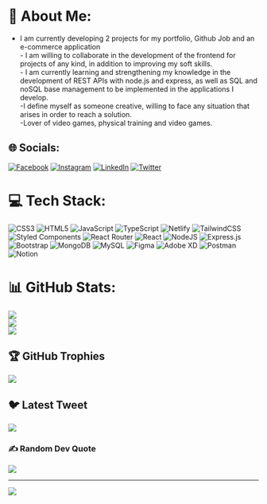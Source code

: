 # 💫 About Me:
- I am currently developing 2 projects for my portfolio, Github Job and an e-commerce application<br>- I am willing to collaborate in the development of the frontend for projects of any kind, in addition to improving my soft skills.<br>- I am currently learning and strengthening my knowledge in the development of REST APIs with node.js and express, as well as SQL and noSQL base management to be implemented in the applications I develop.<br>-I define myself as someone creative, willing to face any situation that arises in order to reach a solution.<br>-Lover of video games, physical training and video games.


## 🌐 Socials:
[![Facebook](https://img.shields.io/badge/Facebook-%231877F2.svg?logo=Facebook&logoColor=white)](https://facebook.com/Psymon33) [![Instagram](https://img.shields.io/badge/Instagram-%23E4405F.svg?logo=Instagram&logoColor=white)](https://instagram.com/SimonBrial96) [![LinkedIn](https://img.shields.io/badge/LinkedIn-%230077B5.svg?logo=linkedin&logoColor=white)](https://linkedin.com/in/simon-brice%C3%B1o-618555189/) [![Twitter](https://img.shields.io/badge/Twitter-%231DA1F2.svg?logo=Twitter&logoColor=white)](https://twitter.com/SimonBrial) 

# 💻 Tech Stack:
![CSS3](https://img.shields.io/badge/css3-%231572B6.svg?style=for-the-badge&logo=css3&logoColor=white) ![HTML5](https://img.shields.io/badge/html5-%23E34F26.svg?style=for-the-badge&logo=html5&logoColor=white) ![JavaScript](https://img.shields.io/badge/javascript-%23323330.svg?style=for-the-badge&logo=javascript&logoColor=%23F7DF1E) ![TypeScript](https://img.shields.io/badge/typescript-%23007ACC.svg?style=for-the-badge&logo=typescript&logoColor=white) ![Netlify](https://img.shields.io/badge/netlify-%23000000.svg?style=for-the-badge&logo=netlify&logoColor=#00C7B7) ![TailwindCSS](https://img.shields.io/badge/tailwindcss-%2338B2AC.svg?style=for-the-badge&logo=tailwind-css&logoColor=white) ![Styled Components](https://img.shields.io/badge/styled--components-DB7093?style=for-the-badge&logo=styled-components&logoColor=white) ![React Router](https://img.shields.io/badge/React_Router-CA4245?style=for-the-badge&logo=react-router&logoColor=white) ![React](https://img.shields.io/badge/react-%2320232a.svg?style=for-the-badge&logo=react&logoColor=%2361DAFB) ![NodeJS](https://img.shields.io/badge/node.js-6DA55F?style=for-the-badge&logo=node.js&logoColor=white) ![Express.js](https://img.shields.io/badge/express.js-%23404d59.svg?style=for-the-badge&logo=express&logoColor=%2361DAFB) ![Bootstrap](https://img.shields.io/badge/bootstrap-%23563D7C.svg?style=for-the-badge&logo=bootstrap&logoColor=white) ![MongoDB](https://img.shields.io/badge/MongoDB-%234ea94b.svg?style=for-the-badge&logo=mongodb&logoColor=white) ![MySQL](https://img.shields.io/badge/mysql-%2300f.svg?style=for-the-badge&logo=mysql&logoColor=white) 	![Figma](https://img.shields.io/badge/figma-%23F24E1E.svg?style=for-the-badge&logo=figma&logoColor=white) ![Adobe XD](https://img.shields.io/badge/Adobe%20XD-470137?style=for-the-badge&logo=Adobe%20XD&logoColor=#FF61F6) ![Postman](https://img.shields.io/badge/Postman-FF6C37?style=for-the-badge&logo=postman&logoColor=white) ![Notion](https://img.shields.io/badge/Notion-%23000000.svg?style=for-the-badge&logo=notion&logoColor=white)
# 📊 GitHub Stats:
![](https://github-readme-stats.vercel.app/api?username=SimonBrial&theme=react&hide_border=true&include_all_commits=true&count_private=true)<br/>
![](https://github-readme-streak-stats.herokuapp.com/?user=SimonBrial&theme=react&hide_border=true)<br/>
![](https://github-readme-stats.vercel.app/api/top-langs/?username=SimonBrial&theme=react&hide_border=true&include_all_commits=true&count_private=true&layout=compact)

## 🏆 GitHub Trophies
![](https://github-profile-trophy.vercel.app/?username=SimonBrial&theme=onestar&no-frame=true&no-bg=true&margin-w=4)

## 🐦 Latest Tweet
[![](https://gtce.itsvg.in/api?username=@SimonBrial)](https://github.com/VishwaGauravIn/github-twitter-card-embed)

### ✍️ Random Dev Quote
![](https://quotes-github-readme.vercel.app/api?type=horizontal&theme=tokyonight)

---
[![](https://visitcount.itsvg.in/api?id=SimonBrial&icon=0&color=0)](https://visitcount.itsvg.in)
